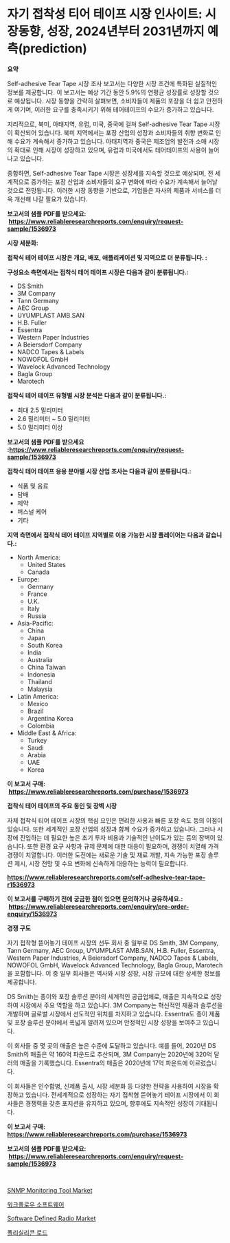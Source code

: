<p><h1>자기 접착성 티어 테이프 시장 인사이트: 시장동향, 성장, 2024년부터 2031년까지 예측(prediction)</h1></p><p><strong>요약</strong></p>
<p><p>Self-adhesive Tear Tape 시장 조사 보고서는 다양한 시장 조건에 특화된 실질적인 정보를 제공합니다. 이 보고서는 예상 기간 동안 5.9%의 연평균 성장률로 성장할 것으로 예상됩니다. 시장 동향을 간략히 살펴보면, 소비자들이 제품의 포장을 더 쉽고 안전하게 여기며, 이러한 요구를 충족시키기 위해 테어테이프의 수요가 증가하고 있습니다.</p><p>지리적으로, 북미, 아태지역, 유럽, 미국, 중국에 걸쳐 Self-adhesive Tear Tape 시장이 확산되어 있습니다. 북미 지역에서는 포장 산업의 성장과 소비자들의 취향 변화로 인해 수요가 계속해서 증가하고 있습니다. 아태지역과 중국은 제조업의 발전과 소매 시장의 확대로 인해 시장이 성장하고 있으며, 유럽과 미국에서도 테어테이프의 사용이 늘어나고 있습니다.</p><p>종합하면, Self-adhesive Tear Tape 시장은 성장세를 지속할 것으로 예상되며, 전 세계적으로 증가하는 포장 산업과 소비자들의 요구 변화에 따라 수요가 계속해서 늘어날 것으로 전망됩니다. 이러한 시장 동향을 기반으로, 기업들은 자사의 제품과 서비스를 더욱 개선해 나갈 필요가 있습니다.</p></p>
<p><strong>보고서의 샘플 PDF를 받으세요: &nbsp;<a href="https://www.reliableresearchreports.com/enquiry/request-sample/1536973">https://www.reliableresearchreports.com/enquiry/request-sample/1536973</a></strong></p>
<p><strong>시장 세분화:</strong></p>
<p><strong> 접착식 테어 테이프 시장은 개요, 배포, 애플리케이션 및 지역으로 더 분류됩니다. :</strong></p>
<p><strong>구성요소 측면에서는 접착식 테어 테이프 시장은 다음과 같이 분류됩니다.:</strong></p>
<p><ul><li>DS Smith</li><li>3M Company</li><li>Tann Germany</li><li>AEC Group</li><li>UYUMPLAST AMB.SAN</li><li>H.B. Fuller</li><li>Essentra</li><li>Western Paper Industries</li><li>A Beiersdorf Company</li><li>NADCO Tapes & Labels</li><li>NOWOFOL GmbH</li><li>Wavelock Advanced Technology</li><li>Bagla Group</li><li>Marotech</li></ul></p>
<p><strong> 접착식 테어 테이프 유형별 시장 분석은 다음과 같이 분류됩니다.:</strong></p>
<p><ul><li>최대 2.5 밀리미터</li><li>2.6 밀리미터 ~ 5.0 밀리미터</li><li>5.0 밀리미터 이상</li></ul></p>
<p><strong>보고서의 샘플 PDF를 받으세요 :<a href="https://www.reliableresearchreports.com/enquiry/request-sample/1536973">https://www.reliableresearchreports.com/enquiry/request-sample/1536973</a></strong></p>
<p><strong> 접착식 테어 테이프 응용 분야별 시장 산업 조사는 다음과 같이 분류됩니다.:</strong></p>
<p><ul><li>식품 및 음료</li><li>담배</li><li>제약</li><li>퍼스널 케어</li><li>기타</li></ul></p>
<p><strong>지역 측면에서 접착식 테어 테이프 지역별로 이용 가능한 시장 플레이어는 다음과 같습니다.:</strong></p>
<p><ul>
    <li>
        North America:
        <ul>
            <li>United States</li>
            <li>Canada</li>
        </ul>
    </li>
    <li>
        Europe:
        <ul>
            <li>Germany</li>
            <li>France</li>
            <li>U.K.</li>
            <li>Italy</li>
            <li>Russia</li>
        </ul>
    </li>
    <li>
        Asia-Pacific:
        <ul>
            <li>China</li>
            <li>Japan</li>
            <li>South Korea</li>
            <li>India</li>
            <li>Australia</li>
            <li>China Taiwan</li>
            <li>Indonesia</li>
            <li>Thailand</li>
            <li>Malaysia</li>
        </ul>
    </li>
    <li>
        Latin America:
        <ul>
            <li>Mexico</li>
            <li>Brazil</li>
            <li>Argentina Korea</li>
            <li>Colombia</li>
        </ul>
    </li>
    <li>
        Middle East & Africa:
        <ul>
            <li>Turkey</li>
            <li>Saudi</li>
            <li>Arabia</li>
            <li>UAE</li>
            <li>Korea</li>
        </ul>
    </li>
    </ul></p>
<p><strong>이 보고서 구매: &nbsp;<a href="https://www.reliableresearchreports.com/purchase/1536973">https://www.reliableresearchreports.com/purchase/1536973</a></strong></p>
<p><strong>접착식 테어 테이프의 주요 동인 및 장벽 시장</strong></p>
<p><p>자체 접착식 티어 테이프 시장의 핵심 요인은 편리한 사용과 빠른 포장 속도 등의 이점이 있습니다. 또한 세계적인 포장 산업의 성장과 함께 수요가 증가하고 있습니다. 그러나 시장에 진입하는 데 필요한 높은 초기 투자 비용과 기술적인 난이도가 있는 등의 장벽이 있습니다. 또한 환경 요구 사항과 규제 문제에 대한 대응이 필요하며, 경쟁이 치열해 가격 경쟁이 치열합니다. 이러한 도전에는 새로운 기술 및 재료 개발, 지속 가능한 포장 솔루션 제시, 시장 전망 및 수요 변화에 신속하게 대응하는 능력이 필요합니다.</p></p>
<p><strong><a href="https://www.reliableresearchreports.com/self-adhesive-tear-tape-r1536973">https://www.reliableresearchreports.com/self-adhesive-tear-tape-r1536973</a></strong></p>
<p><strong>이 보고서를 구매하기 전에 궁금한 점이 있으면 문의하거나 공유하세요.: &nbsp;<a href="https://www.reliableresearchreports.com/enquiry/pre-order-enquiry/1536973">https://www.reliableresearchreports.com/enquiry/pre-order-enquiry/1536973</a></strong></p>
<p><strong>경쟁 구도</strong></p>
<p><p>자기 접착형 뜯어놓기 테이프 시장의 선두 회사 중 일부로 DS Smith, 3M Company, Tann Germany, AEC Group, UYUMPLAST AMB.SAN, H.B. Fuller, Essentra, Western Paper Industries, A Beiersdorf Company, NADCO Tapes & Labels, NOWOFOL GmbH, Wavelock Advanced Technology, Bagla Group, Marotech을 포함합니다. 이 중 일부 회사들은 역사와 시장 성장, 시장 규모에 대한 상세한 정보를 제공합니다.</p><p>DS Smith는 종이와 포장 솔루션 분야의 세계적인 공급업체로, 매출은 지속적으로 성장하여 시장에서 주요 역할을 하고 있습니다. 3M Company는 혁신적인 제품과 솔루션을 개발하며 글로벌 시장에서 선도적인 위치를 차지하고 있습니다. Essentra도 종이 제품 및 포장 솔루션 분야에서 폭넓게 알려져 있으며 안정적인 시장 성장을 보여주고 있습니다.</p><p>이 회사들 중 몇 곳의 매출은 높은 수준에 도달하고 있습니다. 예를 들어, 2020년 DS Smith의 매출은 약 160억 파운드로 추산되며, 3M Company는 2020년에 320억 달러의 매출을 기록했습니다. Essentra의 매출은 2020년에 17억 파운드에 이르렀습니다.</p><p>이 회사들은 인수합병, 신제품 출시, 시장 세분화 등 다양한 전략을 사용하여 시장을 확장하고 있습니다. 전세계적으로 성장하는 자기 접착형 뜯어놓기 테이프 시장에서 이 회사들은 경쟁력을 갖춘 포지션을 유지하고 있으며, 향후에도 지속적인 성장이 기대됩니다.</p></p>
<p><strong>이 보고서 구매: &nbsp; <a href="https://www.reliableresearchreports.com/purchase/1536973">https://www.reliableresearchreports.com/purchase/1536973</a></strong></p>
<p><strong>보고서의 샘플 PDF를 받으세요: &nbsp;<a href="https://www.reliableresearchreports.com/enquiry/request-sample/1536973">https://www.reliableresearchreports.com/enquiry/request-sample/1536973</a></strong><strong></strong></p>
<p>&nbsp;</p>
<p><p><a href="https://github.com/peachesmcdowel1/Market-Research-Report-List-2/blob/main/snmp-monitoring-tool-market.md">SNMP Monitoring Tool Market</a></p><p><a href="https://medium.com/@minimini78678/%EC%9B%8C%ED%81%AC%ED%94%8C%EB%A1%9C%EC%9A%B0-%EC%86%8C%ED%94%84%ED%8A%B8%EC%9B%A8%EC%96%B4-%EC%8B%9C%EC%9E%A5-%EA%B7%9C%EB%AA%A8-%EC%8B%9C%EC%9E%A5-%EC%A0%84%EB%A7%9D-%EB%B0%8F-%EC%8B%9C%EC%9E%A5-%EC%98%88%EC%B8%A1-2024%EB%85%84%EB%B6%80%ED%84%B0-2031%EB%85%84%EA%B9%8C%EC%A7%80-e656306ab80b">워크플로우 소프트웨어</a></p><p><a href="https://github.com/edytherolanlouisejk1miz0wig/Market-Research-Report-List-2/blob/main/software-defined-radio-market.md">Software Defined Radio Market</a></p><p><a href="https://medium.com/@margrethowe2016/%ED%8F%B4%EB%A6%AC%EC%8B%A4%EB%A6%AC%EC%BD%98-%EB%A7%89%EB%8C%80-%EC%8B%9C%EC%9E%A5-%EB%B3%B4%EA%B3%A0%EC%84%9C%EB%8A%94-%EC%9D%B4-%EC%8B%9C%EC%9E%A5%EC%9D%98-%EC%B5%9C%EC%8B%A0-%ED%8A%B8%EB%A0%8C%EB%93%9C%EC%99%80-%EC%84%B1%EC%9E%A5-%EA%B8%B0%ED%9A%8C%EB%A5%BC-%EB%B3%B4%EC%97%AC%EC%A4%8D%EB%8B%88%EB%8B%A4-63958dc5ce75">폴리실리콘 로드</a></p></p>